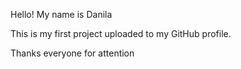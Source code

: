 Hello! My name is Danila

This is my first project uploaded to my GitHub profile.

Thanks everyone for attention